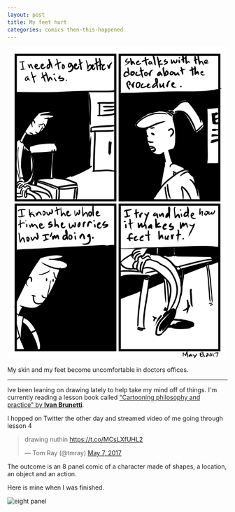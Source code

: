 ```yaml
---
layout: post
title: My feet hurt
categories: comics then-this-happened
---
```

![My feet hurt](/public/images/may-8-2017-comic.png)

My skin and my feet become uncomfortable in doctors offices.

---

Ive been leaning on drawing lately to help take my mind off of things. I'm currently reading a lesson book called ["Cartooning philosophy and practice" by **Ivan Brunetti**](https://amzn.to/2qjhjBH).

I hopped on Twitter the other day and streamed video of me going through lesson 4

<blockquote class="twitter-tweet" data-lang="en"><p lang="en" dir="ltr">drawing nuthin <a href="https://t.co/MCsLXfUHL2">https://t.co/MCsLXfUHL2</a></p>&mdash; Tom Ray (@tmray) <a href="https://twitter.com/tmray/status/861307969119453185">May 7, 2017</a></blockquote>
<script async src="//platform.twitter.com/widgets.js" charset="utf-8"></script>

The outcome is an 8 panel comic of a character made of shapes, a location, an object and an action.

Here is mine when I was finished.

![eight panel](https://img07.deviantart.net/ddcc/i/2017/128/1/2/8_panel_lesson_by_tmray-db8jfz9.jpg)
